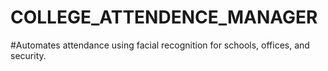 # COLLEGE_ATTENDENCE_MANAGER

#Automates attendance using facial recognition for schools, offices, and security.
